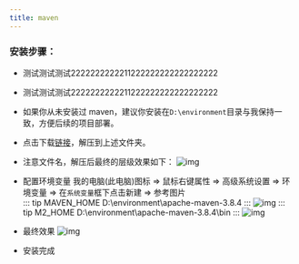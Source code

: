 ```yaml
---
title: maven
---
```


### 安装步骤：
- 测试测试测试2222222222211222222222222222222
- 测试测试测试2222222222211222222222222222222
- 如果你从未安装过 maven，建议你安装在`D:\environment`目录与我保持一致，方便后续的项目部署。
- 点击下载<a href="http://8.134.87.201:9999/f/e4a798c668c74ca48055/?dl=1">链接</a>，解压到上述文件夹。
- 注意文件名，解压后最终的层级效果如下：
  ![img](/img/env/maven-1.png)
- 配置环境变量
  我的电脑(此电脑)图标 => 鼠标右键属性 => 高级系统设置 => 环境变量 => 在`系统变量`框下点击新建 => 参考图片<br/>
  ::: tip MAVEN_HOME
  D:\environment\apache-maven-3.8.4
  :::
  ![img](/img/env/maven-2.png)
  ::: tip M2_HOME
  D:\environment\apache-maven-3.8.4\bin
  :::
  ![img](/img/env/maven-3.png)

- 最终效果
  ![img](/img/env/maven-4.png)

- 安装完成
